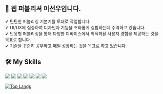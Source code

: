 ## 👋 웹 퍼블리셔 이선우입니다.

✔ 탄탄한 퍼블리싱 기본기를 토대로 작업합니다.<br>
✔ UI/UX에 집중하여 디자인과 기능을 조화롭게 결합하는데 주력하고 있습니다.<br>
✔ 반응형 퍼블리싱을 통해 다양한 디바이스에서 최적화된 사용자 경험을 제공하는 것을 목표로 합니다.<br>
✔ 기술을 꾸준히 공부하고 매일 성장하는 것을 목표로 하고 있습니다.

## 🛠 My Skills
<img src="https://img.shields.io/badge/HTML5-E34F26?style=for-the-badge&logo=HTML5&logoColor=white"> <img src="https://img.shields.io/badge/CSS3-1572B6?style=for-the-badge&logo=CSS3&logoColor=white"> <img src="https://img.shields.io/badge/SASS-CC6699?style=for-the-badge&logo=SASS&logoColor=white"> <img src="https://img.shields.io/badge/javascript-F7DF1E?style=for-the-badge&logo=javascript&logoColor=white"> <img src="https://img.shields.io/badge/jquery-0769AD?style=for-the-badge&logo=jquery&logoColor=white"> <img src="https://img.shields.io/badge/photoshop-31A8FF?style=for-the-badge&logo=adobephotoshop&logoColor=white"> <img src="https://img.shields.io/badge/figma-F24E1E?style=for-the-badge&logo=figma&logoColor=white">

[![Top Langs](https://github-readme-stats.vercel.app/api/top-langs/?username=SweetBreadMan&layout=compact)](https://github.com/anuraghazra/github-readme-stats)

<!--
**SweetBreadMan/SweetBreadMan** is a ✨ _special_ ✨ repository because its `README.md` (this file) appears on your GitHub profile.

Here are some ideas to get you started:

- 🔭 I’m currently working on ...
- 🌱 I’m currently learning ...
- 👯 I’m looking to collaborate on ...
- 🤔 I’m looking for help with ...
- 💬 Ask me about ...
- 📫 How to reach me: ...
- 😄 Pronouns: ...
- ⚡ Fun fact: ...
-->
